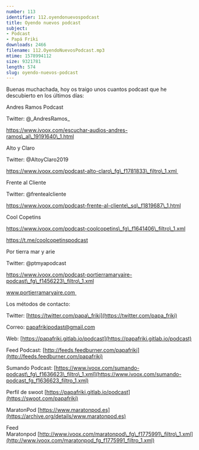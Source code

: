 ```yaml
---
number: 113
identifier: 112.oyendonuevospodcast
title: Oyendo nuevos podcast
subject:
- Podcast
- Papá Friki
downloads: 2466
filename: 112.OyendoNuevosPodcast.mp3
mtime: 1578994112
size: 9321781
length: 574
slug: oyendo-nuevos-podcast
---
```

Buenas muchachada, hoy os traigo unos cuantos podcast que he descubierto en los últimos días:

Andres Ramos Podcast 

Twitter: @\_AndresRamos\_ 

https://www.ivoox.com/escuchar-audios-andres-ramos\_al\_19191640\_1.html

Alto y Claro 

Twitter: @AltoyClaro2019  

https://www.ivoox.com/podcast-alto-claro\_fg\_f1781833\_filtro\_1.xml 

Frente al Cliente 

Twitter: @frentealcliente

https://www.ivoox.com/podcast-frente-al-cliente\_sq\_f1819687\_1.html   

Cool Copetins 

https://www.ivoox.com/podcast-coolcopetins\_fg\_f1641406\_filtro\_1.xml

https://t.me/coolcopetinspodcast  

Por tierra mar y arie 

Twitter: @ptmyapodcast   

https://www.ivoox.com/podcast-portierramaryaire-podcast\_fg\_f1456223\_filtro\_1.xml

www.portierramaryaire.com   

Los métodos de contacto:  

Twitter: [https://twitter.com/papa\_friki](https://twitter.com/papa_friki)

Correo: [papafrikipodast@gmail.com](https://archive.org/details/papafrikipodast@gmail.com)

Web: [https://papafriki.gitlab.io/podcast](https://papafriki.gitlab.io/podcast)

Feed Podcast: [http://feeds.feedburner.com/papafriki](http://feeds.feedburner.com/papafriki)

Sumando Podcast: [https://www.ivoox.com/sumando-podcast\_fg\_f1636623\_filtro\_1.xml](https://www.ivoox.com/sumando-podcast_fg_f1636623_filtro_1.xml)

Perfil de swoot [https://papafriki.gitlab.io/podcast](https://swoot.com/papafriki)

MaratonPod [https://www.maratonpod.es](https://archive.org/details/www.maratonpod.es)

Feed Maratonpod [http://www.ivoox.com/maratonpod\_fg\_f1775991\_filtro\_1.xml](http://www.ivoox.com/maratonpod_fg_f1775991_filtro_1.xml)